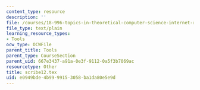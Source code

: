 ```yaml
---
content_type: resource
description: ''
file: /courses/18-996-topics-in-theoretical-computer-science-internet-research-problems-spring-2002/e0949bde4b9999153058ba1da80e5e9d_scribe12.tex
file_type: text/plain
learning_resource_types:
- Tools
ocw_type: OCWFile
parent_title: Tools
parent_type: CourseSection
parent_uid: 667e3437-a91a-0e3f-9112-0a5f3b7069ac
resourcetype: Other
title: scribe12.tex
uid: e0949bde-4b99-9915-3058-ba1da80e5e9d
---
```

